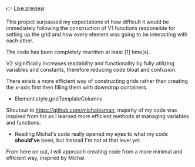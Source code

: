 👉 [Live preview](https://weissey.github.io/Etch-A-Sketch/)

This project surpassed my expectations of how difficult it would be immediately following the construction of V1 functions responsible for setting up the grid and how every element was going to be interacting with each other.

The code has been completely rewritten at least [1] time(s).

V2 siginifically increases readability and functionality by fully utilizing variables and constants, therefore reducing code bloat and confusion.

There exists a more efficient way of constructing grids rather than creating the x-axis first then filling them with downdrop containers.
- Element.style.gridTemplateColumns

Shoutout to https://github.com/michalosman, majority of my code was inspired from his as I learned more efficient methods at managing variables and functions.
- Reading Michal's code really opened my eyes to what my code **should've** been, but instead I'm not at that level yet.

From here on out, I will approach creating code from a more minimal and efficient way, inspired by Michal.
